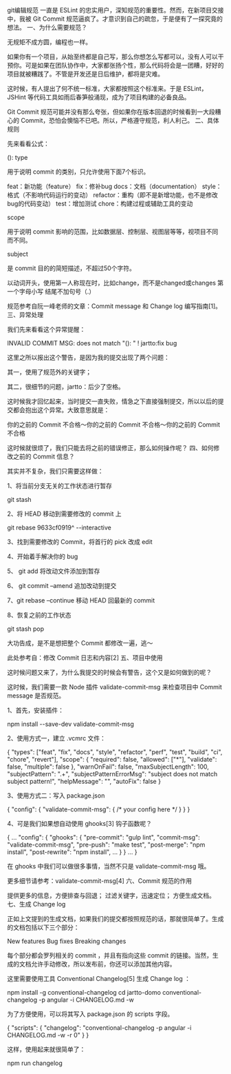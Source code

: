 
git编辑规范
一直是 ESLint 的忠实用户，深知规范的重要性。然而，在新项目交接中，我被 Git Commit 规范逼疯了。才意识到自己的疏忽，于是便有了一探究竟的想法。
一、为什么需要规范？


无规矩不成方圆，编程也一样。

如果你有一个项目，从始至终都是自己写，那么你想怎么写都可以，没有人可以干预你。可是如果在团队协作中，大家都张扬个性，那么代码将会是一团糟，好好的项目就被糟践了。不管是开发还是日后维护，都将是灾难。

这时候，有人提出了何不统一标准，大家都按照这个标准来。于是 ESLint，JSHint 等代码工具如雨后春笋般涌现，成为了项目构建的必备良品。

Git Commit 规范可能并没有那么夸张，但如果你在版本回退的时候看到一大段糟心的 Commit，恐怕会懊恼不已吧。所以，严格遵守规范，利人利己。
二、具体规则


先来看看公式：

<type>(<scope>): <subject>
type

用于说明 commit 的类别，只允许使用下面7个标识。

feat：新功能（feature）
fix：修补bug
docs：文档（documentation）
style： 格式（不影响代码运行的变动）
refactor：重构（即不是新增功能，也不是修改bug的代码变动）
test：增加测试
chore：构建过程或辅助工具的变动

scope

用于说明 commit 影响的范围，比如数据层、控制层、视图层等等，视项目不同而不同。

subject

是 commit 目的的简短描述，不超过50个字符。

以动词开头，使用第一人称现在时，比如change，而不是changed或changes
第一个字母小写
结尾不加句号（.）

规范参考自阮一峰老师的文章：Commit message 和 Change log 编写指南[1]。
三、异常处理


我们先来看看这个异常提醒：

INVALID COMMIT MSG: does not match "<type>(<scope>): <subject>" !
jartto:fix bug

这里之所以报出这个警告，是因为我的提交出现了两个问题：

其一，使用了规范外的关键字；

其二，很细节的问题，jartto：后少了空格。

这时候我才回忆起来，当时提交一直失败，情急之下直接强制提交，所以以后的提交都会抱出这个异常。大致意思就是：

你的之前的 Commit 不合格～你的之前的 Commit 不合格～你的之前的 Commit 不合格

这时候就很烦了，我们只能去将之前的错误修正，那么如何操作呢？
四、如何修改之前的 Commit 信息？


其实并不复杂，我们只需要这样做：

1、将当前分支无关的工作状态进行暂存

git stash

2、将 HEAD 移动到需要修改的 commit 上

git rebase 9633cf0919^ --interactive

3、找到需要修改的 Commit，将首行的 pick 改成 edit

4、开始着手解决你的 bug

5、 git add 将改动文件添加到暂存

6、 git commit –amend 追加改动到提交

7、git rebase –continue 移动 HEAD 回最新的 commit

8、恢复之前的工作状态

git stash pop

大功告成，是不是想把整个 Commit 都修改一遍，逃～

此处参考自：修改 Commit 日志和内容[2]
五、项目中使用


这时候问题又来了，为什么我提交的时候会有警告，这个又是如何做到的呢？

这时候，我们需要一款 Node 插件 validate-commit-msg 来检查项目中 Commit message 是否规范。

1、首先，安装插件：

npm install --save-dev validate-commit-msg

2、使用方式一，建立 .vcmrc 文件：

{
  "types": ["feat", "fix", "docs", "style", "refactor", "perf", "test", "build", "ci", "chore", "revert"],
  "scope": {
    "required": false,
    "allowed": ["*"],
    "validate": false,
    "multiple": false
  },
  "warnOnFail": false,
  "maxSubjectLength": 100,
  "subjectPattern": ".+",
  "subjectPatternErrorMsg": "subject does not match subject pattern!",
  "helpMessage": "",
  "autoFix": false
}

3、使用方式二：写入 package.json

{
  "config": {
    "validate-commit-msg": {
      /* your config here */
    }
  }
}

4、可是我们如果想自动使用 ghooks[3] 钩子函数呢？

{
  …
  "config": {
    "ghooks": {
      "pre-commit": "gulp lint",
      "commit-msg": "validate-commit-msg",
      "pre-push": "make test",
      "post-merge": "npm install",
      "post-rewrite": "npm install",
      …
    }
  }
  …
}

在 ghooks 中我们可以做很多事情，当然不只是 validate-commit-msg 哦。

更多细节请参考：validate-commit-msg[4]
六、Commit 规范的作用

提供更多的信息，方便排查与回退；
过滤关键字，迅速定位；
方便生成文档。
七、生成 Change log


正如上文提到的生成文档，如果我们的提交都按照规范的话，那就很简单了。生成的文档包括以下三个部分：

New features
Bug fixes
Breaking changes

每个部分都会罗列相关的 commit ，并且有指向这些 commit 的链接。当然，生成的文档允许手动修改，所以发布前，你还可以添加其他内容。

这里需要使用工具 Conventional Changelog[5] 生成 Change log ：

npm install -g conventional-changelog
cd jartto-domo
conventional-changelog -p angular -i CHANGELOG.md -w

为了方便使用，可以将其写入 package.json 的 scripts 字段。

{
  "scripts": {
    "changelog": "conventional-changelog -p angular -i CHANGELOG.md -w -r 0"
  }
}

这样，使用起来就很简单了：

npm run changelog

